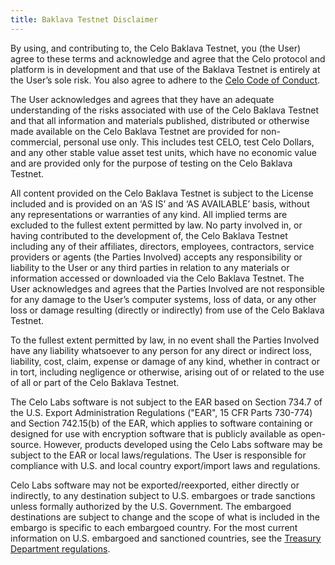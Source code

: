 ```yaml
---
title: Baklava Testnet Disclaimer
---
```


By using, and contributing to, the Celo Baklava Testnet, you \(the User\) agree to these terms and acknowledge and agree that the Celo protocol and platform is in development and that use of the Baklava Testnet is entirely at the User’s sole risk. You also agree to adhere to the [Celo Code of Conduct](https://celo.org/code-of-conduct).

The User acknowledges and agrees that they have an adequate understanding of the risks associated with use of the Celo Baklava Testnet and that all information and materials published, distributed or otherwise made available on the Celo Baklava Testnet are provided for non-commercial, personal use only. This includes test CELO, test Celo Dollars, and any other stable value asset test units, which have no economic value and are provided only for the purpose of testing on the Celo Baklava Testnet.

All content provided on the Celo Baklava Testnet is subject to the License included and is provided on an ‘AS IS’ and ‘AS AVAILABLE’ basis, without any representations or warranties of any kind. All implied terms are excluded to the fullest extent permitted by law. No party involved in, or having contributed to the development of, the Celo Baklava Testnet including any of their affiliates, directors, employees, contractors, service providers or agents \(the Parties Involved\) accepts any responsibility or liability to the User or any third parties in relation to any materials or information accessed or downloaded via the Celo Baklava Testnet. The User acknowledges and agrees that the Parties Involved are not responsible for any damage to the User’s computer systems, loss of data, or any other loss or damage resulting \(directly or indirectly\) from use of the Celo Baklava Testnet.

To the fullest extent permitted by law, in no event shall the Parties Involved have any liability whatsoever to any person for any direct or indirect loss, liability, cost, claim, expense or damage of any kind, whether in contract or in tort, including negligence or otherwise, arising out of or related to the use of all or part of the Celo Baklava Testnet.

The Celo Labs software is not subject to the EAR based on Section 734.7 of the U.S. Export Administration Regulations \("EAR", 15 CFR Parts 730-774\) and Section 742.15\(b\) of the EAR, which applies to software containing or designed for use with encryption software that is publicly available as open-source. However, products developed using the Celo Labs software may be subject to the EAR or local laws/regulations. The User is responsible for compliance with U.S. and local country export/import laws and regulations.

Celo Labs software may not be exported/reexported, either directly or indirectly, to any destination subject to U.S. embargoes or trade sanctions unless formally authorized by the U.S. Government. The embargoed destinations are subject to change and the scope of what is included in the embargo is specific to each embargoed country. For the most current information on U.S. embargoed and sanctioned countries, see the [Treasury Department regulations](https://www.treasury.gov/resource-center/sanctions/Programs/Pages/Programs.aspx).
